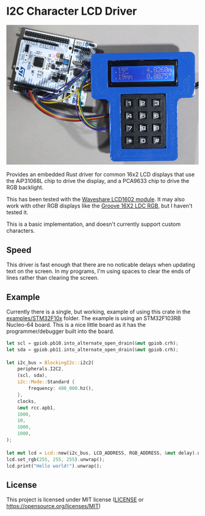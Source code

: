 # I2C Character LCD Driver

![Screen](images/IMG_2554.jpg)

Provides an embedded Rust driver for common 16x2 LCD displays that use the AiP31068L chip to
drive the display, and a PCA9633 chip to drive the RGB backlight.

This has been tested with the [Waveshare LCD1602 module](https://www.waveshare.com/wiki/LCD1602_RGB_Module).
It may also work with other RGB displays like the [Groove 16X2 LDC RGB](https://www.seeedstudio.com/Grove-LCD-RGB-Backlight-p-1643.html),
but I haven't tested it.

This is a basic implementation, and doesn't currently support custom characters.

## Speed

This driver is fast enough that there are no noticable delays when updating text on the screen. In
my programs, I'm using spaces to clear the ends of lines rather than clearing the screen.

## Example

Currently there is a single, but working, example of using this crate in the [examples/STM32F10x](examples/STM32F10x) folder.
The example is using an STM32F103RB Nucleo-64 board. This is a nice little board as it has the programmer/debugger
built into the board.

```rust
let scl = gpiob.pb10.into_alternate_open_drain(&mut gpiob.crh);
let sda = gpiob.pb11.into_alternate_open_drain(&mut gpiob.crh);

let i2c_bus = BlockingI2c::i2c2(
    peripherals.I2C2,
    (scl, sda),
    i2c::Mode::Standard {
        frequency: 400_000.hz(),
    },
    clocks,
    &mut rcc.apb1,
    1000,
    10,
    1000,
    1000,
);

let mut lcd = Lcd::new(i2c_bus, LCD_ADDRESS, RGB_ADDRESS, &mut delay).unwrap();
lcd.set_rgb(255, 255, 255).unwrap();
lcd.print("Hello world!").unwrap();
```

## License

This project is licensed under MIT license ([LICENSE](https://github.com/kunerd/clerk/blob/master/docs/CONTRIBUTING.md) or <https://opensource.org/licenses/MIT>)